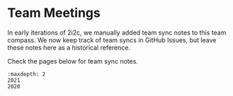 # Team Meetings

In early iterations of 2i2c, we manually added team sync notes to this team compass.
We now keep track of team syncs in GitHub Issues, but leave these notes here as a historical reference.

Check the pages below for team sync notes.

```{toctree}
:maxdepth: 2
2021
2020
```
